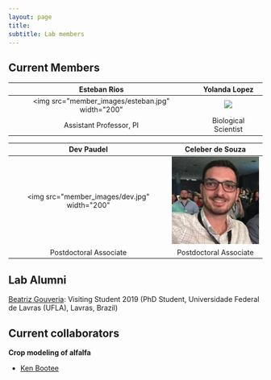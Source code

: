 ```yaml
---
layout: page
title:  
subtitle: Lab members
---
```


## Current Members

Esteban Rios             |  Yolanda Lopez
:-------------------------:|:-------------------------:
<img src="member_images/esteban.jpg" width="200"  |  <img src="member_images/yolanda.jpg" width="200">
Assistant Professor, PI | Biological Scientist

Dev Paudel  | Celeber de Souza
:------------:|:------------:
<img src="member_images/dev.jpg" width="200" | <img src="member_images/cleber.jpg" width="200">
Postdoctoral Associate | Postdoctoral Associate

## Lab Alumni

[Beatriz Gouveria](https://www.researchgate.net/profile/Beatriz_Gouveia3): Visiting Student 2019 (PhD Student, Universidade Federal de Lavras (UFLA), Lavras, Brazil)


## Current collaborators

**Crop modeling of alfalfa**

* [Ken Bootee](http://ufrfprofessors.feed.research.ufl.edu/ufrf_professors/boote-kenneth-j/)



